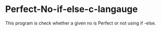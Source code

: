 # Perfect-No-if-else-c-langauge
This program is check whether a given no is Perfect or not using if -else.
